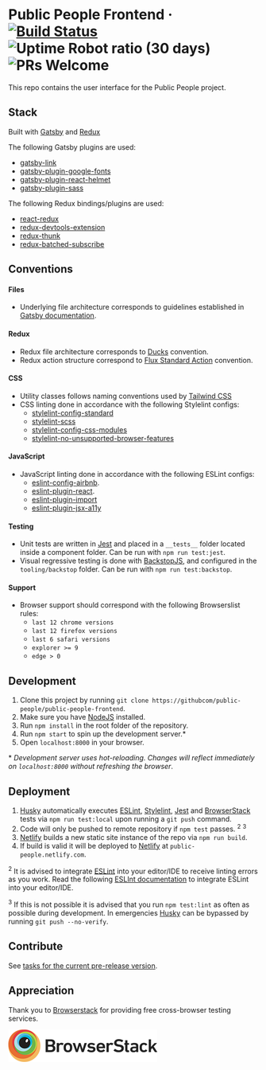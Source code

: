 # Public People Frontend &middot; [![Build Status](https://travis-ci.org/public-people/public-people-frontend.svg?branch=master)](https://travis-ci.org/public-people/public-people-frontend) ![Uptime Robot ratio (30 days)](https://img.shields.io/uptimerobot/ratio/m780456713-527b0cb8b85abf879df15c02.svg) ![PRs Welcome](https://img.shields.io/badge/PRs-welcome-brightgreen.svg)

This repo contains the user interface for the Public People project.

## Stack

Built with [Gatsby](https://www.gatsbyjs.org/) and [Redux](https://redux.js.org/)

The following Gatsby plugins are used:
- [gatsby-link](https://www.npmjs.com/package/gatsby-link)
- [gatsby-plugin-google-fonts](https://www.npmjs.com/package/gatsby-plugin-google-fonts)
- [gatsby-plugin-react-helmet](https://www.npmjs.com/package/gatsby-plugin-react-helmet)
- [gatsby-plugin-sass](https://www.npmjs.com/package/gatsby-plugin-sass)

The following Redux bindings/plugins are used:
- [react-redux](https://www.npmjs.com/package/react-redux)
- [redux-devtools-extension](https://www.npmjs.com/package/redux-devtools-extension)
- [redux-thunk](https://www.npmjs.com/package/redux-thunk)
- [redux-batched-subscribe](redux-batched-subscribe)

## Conventions

#### Files
- Underlying file architecture corresponds to guidelines established in [Gatsby documentation](https://www.gatsbyjs.org/docs/).

#### Redux
- Redux file architecture corresponds to [Ducks](https://github.com/erikras/ducks-modular-redux) convention.
- Redux action structure correspond to [Flux Standard Action](https://github.com/redux-utilities/flux-standard-action) convention.

#### CSS
- Utility classes follows naming conventions used by [Tailwind CSS](http://tailwindcss.com/)
- CSS linting done in accordance with the following Stylelint configs:
  - [stylelint-config-standard](stylelint-config-standard)
  - [stylelint-scss](https://www.npmjs.com/package/stylelint-scss)
  - [stylelint-config-css-modules](https://www.npmjs.com/package/stylelint-config-css-modules)
  - [stylelint-no-unsupported-browser-features](https://www.npmjs.com/package/stylelint-no-unsupported-browser-features)

#### JavaScript
- JavaScript linting done in accordance with the following ESLint configs:
  - [eslint-config-airbnb](https://www.npmjs.com/package/eslint-config-airbnb).
  - [eslint-plugin-react](https://www.npmjs.com/package/eslint-plugin-react).
  - [eslint-plugin-import](https://www.npmjs.com/package/eslint-plugin-import)
  - [eslint-plugin-jsx-a11y](https://www.npmjs.com/package/eslint-plugin-jsx-a11y)

#### Testing
- Unit tests are written in [Jest](https://facebook.github.io/jest/) and placed in a `__tests__` folder located inside a component folder. Can be run with `npm run test:jest`.
- Visual regressive testing is done with [BackstopJS](https://github.com/garris/BackstopJS), and configured in the `tooling/backstop` folder. Can be run with `npm run test:backstop`.

#### Support
- Browser support should correspond with the following Browserslist rules:
  - `last 12 chrome versions`
  - `last 12 firefox versions`
  - `last 6 safari versions`
  - `explorer >= 9`
  - `edge > 0`

## Development

1. Clone this project by running `git clone https://githubcom/public-people/public-people-frontend`.
2. Make sure you have [NodeJS](https://nodejs.org/en/) installed.
3. Run `npm install` in the root folder of the repository.
4. Run `npm start` to spin up the development server.*
5. Open `localhost:8000` in your browser.

\* _Development server uses hot-reloading. Changes will reflect immediately on `localhost:8000` without refreshing the browser_.

## Deployment

1. [Husky](https://www.npmjs.com/package/husky) automatically executes [ESLint](https://eslint.org/), [Stylelint](https://stylelint.io/), [Jest](https://facebook.github.io/jest/) and [BrowserStack](https://github.com/garris/BackstopJS) tests via `npm run test:local` upon running a `git push` command.
2. Code will only be pushed to remote repository if `npm test` passes. <sup>2</sup> <sup>3</sup>
3. [Netlify](https://www.netlify.com/) builds a new static site instance of the repo via `npm run build`.
4. If build is valid it will be deployed to [Netlify](https://www.netlify.com/) at `public-people.netlify.com`.

<sup>2</sup> It is advised to integrate [ESLint](https://eslint.org/) into your editor/IDE to receive linting errors as you work. Read the following [ESLInt documentation](https://eslint.org/docs/user-guide/integrations#editors) to integrate ESLint into your editor/IDE. 

<sup>3</sup> If this is not possible it is advised that you run `npm test:lint` as often as possible during development. In emergencies [Husky](https://www.npmjs.com/package/husky) can be bypassed by running `git push --no-verify`.

## Contribute
See [tasks for the current pre-release version](https://github.com/public-people/public-people-frontend/releases/).

## Appreciation

Thank you to [Browserstack](https://www.browserstack.com/) for providing free cross-browser testing services.

[![](tooling/documentation/browserstack.png)](https://www.browserstack.com)
